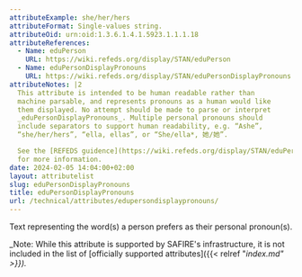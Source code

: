 ```yaml
---
attributeExample: she/her/hers
attributeFormat: Single-values string.
attributeOid: urn:oid:1.3.6.1.4.1.5923.1.1.1.18
attributeReferences:
  - Name: eduPerson
    URL: https://wiki.refeds.org/display/STAN/eduPerson
  - Name: eduPersonDisplayPronouns
    URL: https://wiki.refeds.org/display/STAN/eduPersonDisplayPronouns
attributeNotes: |2
  This attribute is intended to be human readable rather than
  machine parsable, and represents pronouns as a human would like
  them displayed. No attempt should be made to parse or interpret
  _eduPersonDisplayPronouns_. Multiple personal pronouns should
  include separators to support human readability, e.g. “Ashe”,
  “she/her/hers”, “ella, ellas”, or “She/ella*, 她/她”.

  See the [REFEDS guidence](https://wiki.refeds.org/display/STAN/eduPersonDisplayPronouns)
  for more information.
date: 2024-02-05 14:04:00+02:00
layout: attributelist
slug: eduPersonDisplayPronouns
title: eduPersonDisplayPronouns
url: /technical/attributes/edupersondisplaypronouns/
---
```


Text representing the word(s) a person prefers as their personal pronoun(s).

_Note: While this attribute is supported by SAFIRE's infrastructure, it is not included in the list of [officially supported attributes]({{< relref "_index.md" >}})._

